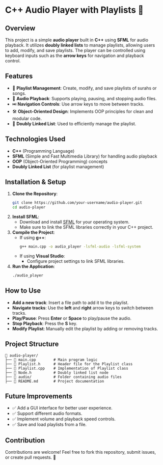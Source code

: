 # C++ Audio Player with Playlists 🎵

## Overview
This project is a simple **audio player** built in **C++** using **SFML** for audio playback. It utilizes **doubly linked lists** to manage playlists, allowing users to add, modify, and save playlists. The player can be controlled using keyboard inputs such as the **arrow keys** for navigation and playback control.

## Features
- 📂 **Playlist Management**: Create, modify, and save playlists of surahs or songs.
- 🎵 **Audio Playback**: Supports playing, pausing, and stopping audio files.
- ⏭️ **Navigation Controls**: Use arrow keys to move between tracks.
- 🛠 **Object-Oriented Design**: Implements OOP principles for clean and modular code.
- 🔗 **Doubly Linked List**: Used to efficiently manage the playlist.

## Technologies Used
- **C++** (Programming Language)
- **SFML** (Simple and Fast Multimedia Library) for handling audio playback
- **OOP** (Object-Oriented Programming) concepts
- **Doubly Linked List** (for playlist management)

## Installation & Setup
1. **Clone the Repository**:
   ```bash
   git clone https://github.com/your-username/audio-player.git
   cd audio-player
   ```
2. **Install SFML**:
   - Download and install [SFML](https://www.sfml-dev.org/download.php) for your operating system.
   - Make sure to link the SFML libraries correctly in your C++ project.
3. **Compile the Project**:
   - If using **g++**:
     ```bash
     g++ main.cpp -o audio_player -lsfml-audio -lsfml-system
     ```
   - If using **Visual Studio**:
     - Configure project settings to link SFML libraries.
4. **Run the Application**:
   ```bash
   ./audio_player
   ```

## How to Use
- **Add a new track**: Insert a file path to add it to the playlist.
- **Navigate tracks**: Use the **left** and **right** arrow keys to switch between tracks.
- **Play/Pause**: Press **Enter** or **Space** to play/pause the audio.
- **Stop Playback**: Press the **S** key.
- **Modify Playlist**: Manually edit the playlist by adding or removing tracks.

## Project Structure
```
📂 audio-player/
├── 📄 main.cpp        # Main program logic
├── 📄 Playlist.h      # Header file for the Playlist class
├── 📄 Playlist.cpp    # Implementation of Playlist class
├── 📄 Node.h          # Doubly linked list node
├── 🎵 audio/          # Folder containing audio files
├── 📄 README.md       # Project documentation
```

## Future Improvements
- ✅ Add a GUI interface for better user experience.
- ✅ Support different audio formats.
- ✅ Implement volume and playback speed controls.
- ✅ Save and load playlists from a file.

## Contribution
Contributions are welcome! Feel free to fork this repository, submit issues, or create pull requests. 🚀



